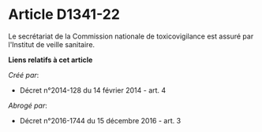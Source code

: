 # Article D1341-22

Le secrétariat de la Commission nationale de toxicovigilance est assuré par l'Institut de veille sanitaire.

**Liens relatifs à cet article**

_Créé par_:

  - Décret n°2014-128 du 14 février 2014 - art. 4

_Abrogé par_:

  - Décret n°2016-1744 du 15 décembre 2016 - art. 3
